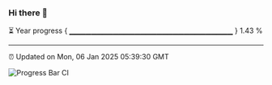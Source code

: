 ### Hi there 👋

⏳ Year progress { ▁▁▁▁▁▁▁▁▁▁▁▁▁▁▁▁▁▁▁▁▁▁▁▁▁▁▁▁▁▁ } 1.43 %

---

⏰ Updated on Mon, 06 Jan 2025 05:39:30 GMT

![Progress Bar CI](https://github.com/IshwaranRudhara/GIT-ACTION/workflows/Progress%20Bar%20CI/badge.svg)
